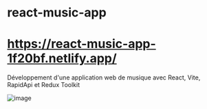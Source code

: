 # react-music-app

# https://react-music-app-1f20bf.netlify.app/

Développement d'une application web de musique avec React, Vite, RapidApi et Redux Toolkit 

![image](https://user-images.githubusercontent.com/11043644/223175113-a4c4eeb8-7e30-4b7d-90d0-6c5f294b7c9c.png)
